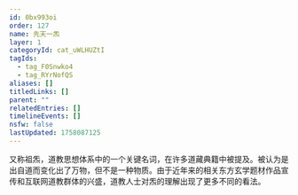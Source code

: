 ```yaml
---
id: 0bx993oi
order: 127
name: 先天一炁
layer: 1
categoryId: cat_uWLHUZtI
tagIds:
  - tag_F0Snwko4
  - tag_RYrNofQS
aliases: []
titledLinks: []
parent: ""
relatedEntries: []
timelineEvents: []
nsfw: false
lastUpdated: 1758087125
---
```


又称祖炁，道教思想体系中的一个关键名词，在许多道藏典籍中被提及。被认为是出自道而变化出了万物，但不是一种物质。由于近年来的相关东方玄学题材作品宣传和互联网道教群体的兴盛，道教人士对炁的理解出现了更多不同的看法。